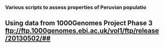 ### Various scripts to assess properties of Peruvian populatio ###
## Using data from 1000Genomes Project Phase 3 ftp://ftp.1000genomes.ebi.ac.uk/vol1/ftp/release/20130502/##
